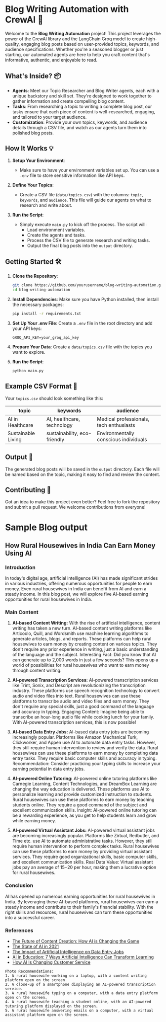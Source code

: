 # Blog Writing Automation with CrewAI 🚀

Welcome to the **Blog Writing Automation** project! This project leverages the power of the CrewAI library and the LangChain Groq model to create high-quality, engaging blog posts based on user-provided topics, keywords, and audience specifications. Whether you're a seasoned blogger or just starting, our automated agents are here to help you craft content that's informative, authentic, and enjoyable to read.

## What's Inside? 📦

- **Agents**: Meet our Topic Researcher and Blog Writer agents, each with a unique backstory and skill set. They're designed to work together to gather information and create compelling blog content.
- **Tasks**: From researching a topic to writing a complete blog post, our tasks ensure that each piece of content is well-researched, engaging, and tailored to your target audience.
- **Customization**: Provide your own topics, keywords, and audience details through a CSV file, and watch as our agents turn them into polished blog posts.

## How It Works 💡

1. **Setup Your Environment**: 
   - Make sure to have your environment variables set up. You can use a `.env` file to store sensitive information like API keys.

2. **Define Your Topics**:
   - Create a CSV file (`data/topics.csv`) with the columns: `topic`, `keywords`, and `audience`. This file will guide our agents on what to research and write about.

3. **Run the Script**:
   - Simply execute `main.py` to kick off the process. The script will:
     - Load environment variables.
     - Create the agents and tasks.
     - Process the CSV file to generate research and writing tasks.
     - Output the final blog posts into the `output` directory.

## Getting Started 🛠️

1. **Clone the Repository**:
   ```sh
   git clone https://github.com/yourusername/blog-writing-automation.git
   cd blog-writing-automation
   ```

2. **Install Dependencies**:
   Make sure you have Python installed, then install the necessary packages:
   ```sh
   pip install -r requirements.txt
   ```

3. **Set Up Your .env File**:
   Create a `.env` file in the root directory and add your API keys:
   ```
   GROQ_API_KEY=your_groq_api_key
   ```

4. **Prepare Your Data**:
   Create a `data/topics.csv` file with the topics you want to explore.

5. **Run the Script**:
   ```sh
   python main.py
   ```

## Example CSV Format 📄

Your `topics.csv` should look something like this:

| topic             | keywords                   | audience          |
|-------------------|----------------------------|-------------------|
| AI in Healthcare  | AI, healthcare, technology | Medical professionals, tech enthusiasts |
| Sustainable Living| sustainability, eco-friendly| Environmentally conscious individuals |

## Output 📂

The generated blog posts will be saved in the `output` directory. Each file will be named based on the topic, making it easy to find and review the content.

## Contributing 🤝

Got an idea to make this project even better? Feel free to fork the repository and submit a pull request. We welcome contributions from everyone!


# Sample Blog output

## How Rural Housewives in India Can Earn Money Using AI

### Introduction
In today's digital age, artificial intelligence (AI) has made significant strides in various industries, offering numerous opportunities for people to earn money. Even rural housewives in India can benefit from AI and earn a steady income. In this blog post, we will explore five AI-based earning opportunities for rural housewives in India.

### Main Content

1. **AI-based Content Writing:**
    With the rise of artificial intelligence, content writing has taken a new turn. AI-based content writing platforms like Articoolo, Quill, and Wordsmith use machine learning algorithms to generate articles, blogs, and reports. These platforms can help rural housewives to earn money by creating content on various topics. They don't require any prior experience in writing, just a basic understanding of the language and the subject.
    Interesting Fact: Did you know that AI can generate up to 2,000 words in just a few seconds? This opens up a world of possibilities for rural housewives who want to earn money through content writing.

2. **AI-powered Transcription Services:**
    AI-powered transcription services like Trint, Sonix, and Descript are revolutionizing the transcription industry. These platforms use speech recognition technology to convert audio and video files into text. Rural housewives can use these platforms to transcribe audio and video files and earn money. They don't require any special skills, just a good command of the language and accuracy in typing.
    Engaging Content: Imagine being able to transcribe an hour-long audio file while cooking lunch for your family. With AI-powered transcription services, this is now possible!

3. **AI-based Data Entry Jobs:**
    AI-based data entry jobs are becoming increasingly popular. Platforms like Amazon Mechanical Turk, Clickworker, and Appen use AI to automate data entry tasks. However, they still require human intervention to review and verify the data. Rural housewives can use these platforms to earn money by completing data entry tasks. They require basic computer skills and accuracy in typing.
    Recommendation: Consider practicing your typing skills to increase your earning potential in data entry jobs.

4. **AI-powered Online Tutoring:**
    AI-powered online tutoring platforms like Carnegie Learning, Content Technologies, and DreamBox Learning are changing the way education is delivered. These platforms use AI to personalize learning and provide customized instruction to students. Rural housewives can use these platforms to earn money by teaching students online. They require a good command of the subject and excellent communication skills.
    Insight: AI-powered online tutoring can be a rewarding experience, as you get to help students learn and grow while earning money.

5. **AI-powered Virtual Assistant Jobs:**
    AI-powered virtual assistant jobs are becoming increasingly popular. Platforms like Zirtual, Redbutler, and Time etc. use AI to automate administrative tasks. However, they still require human intervention to perform complex tasks. Rural housewives can use these platforms to earn money by providing virtual assistant services. They require good organizational skills, basic computer skills, and excellent communication skills.
    Real Data Value: Virtual assistant jobs pay an average of $15-$20 per hour, making them a lucrative option for rural housewives.

### Conclusion
AI has opened up numerous earning opportunities for rural housewives in India. By leveraging these AI-based platforms, rural housewives can earn a steady income and contribute to their family's financial stability. With the right skills and resources, rural housewives can turn these opportunities into a successful career.

### References
- [The Future of Content Creation: How AI is Changing the Game](https://www.forbes.com/sites/forbestechcouncil/2018/10/17/the-future-of-content-creation-how-ai-is-changing-the-game/?sh=6b80a2e17d6f)
- [The State of AI in 2021](https://www.cbinsights.com/research/report/ai-trends-2021/)
- [The Impact of Artificial Intelligence on Data Entry Jobs](https://analyticssteps.com/blogs/the-impact-of-artificial-intelligence-on-data-entry-jobs/)
- [AI in Education: 7 Ways Artificial Intelligence Can Transform Learning](https://elearningindustry.com/ai-in-education-7-ways-artificial-intelligence-can-transform-learning)
- [How AI Is Changing Customer Service](https://www.forbes.com/sites/forbestechcouncil/2018/04/12/how-ai-is-changing-customer-service/?sh=5a9344e17f6a)
```
Photo Recommendations:
1. A rural housewife working on a laptop, with a content writing platform open on the screen.
2. A close-up of a smartphone displaying an AI-powered transcription service.
3. A rural housewife typing on a computer, with a data entry platform open on the screen.
4. A rural housewife teaching a student online, with an AI-powered tutoring platform displayed on the screen.
5. A rural housewife answering emails on a computer, with a virtual assistant platform open on the screen.